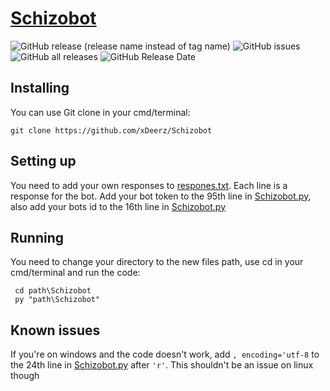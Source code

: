 # [Schizobot](https://discord.com/api/oauth2/authorize?client_id=725041777211342910&permissions=117760&scope=bot)
![GitHub release (release name instead of tag name)](https://img.shields.io/github/v/release/xDeerz/Schizobot?include_prereleases) ![GitHub issues](https://img.shields.io/github/issues/xDeerz/Schizobot) ![GitHub all releases](https://img.shields.io/github/downloads/xDeerz/Schizobot/total) ![GitHub Release Date](https://img.shields.io/github/release-date/xDeerz/Schizobot)
 
 ## Installing
You can use Git clone in your cmd/terminal:
```
git clone https://github.com/xDeerz/Schizobot
```

## Setting up
You need to add your own responses to [respones.txt](https://github.com/xDeerz/Schizobot/blob/main/responses.txt).
Each line is a response for the bot. Add your bot token to the 95th line in [Schizobot.py](https://github.com/xDeerz/Schizobot/blob/b337c28aee4d6825f38f3482e688424f632011f2/Schizobot.py#L95), also add your bots id to the 16th line in [Schizobot.py](https://github.com/xDeerz/Schizobot/blob/1cb4451c5ff064e1fd0d50b589f8632aac966801/Schizobot.py#L16)

## Running
You need to change your directory to the new files path, use cd in your cmd/terminal and run the code:
```
 cd path\Schizobot
 py "path\Schizobot"
```
## Known issues
If you're on windows and the code doesn't work, add ```, encoding='utf-8``` to the 24th line in [Schizobot.py](https://github.com/xDeerz/Schizobot/blob/b337c28aee4d6825f38f3482e688424f632011f2/Schizobot.py#L24) after ```'r'```. This shouldn't be an issue on linux though   
